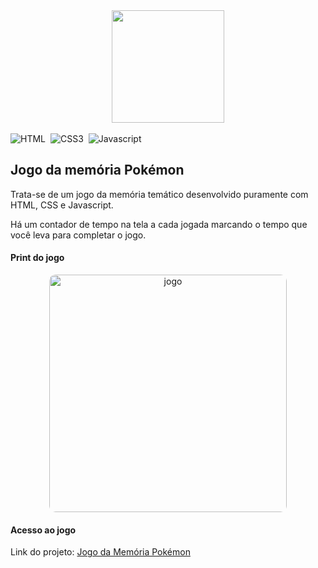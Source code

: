 <div align="center">
    <img src="https://i.ibb.co/nMhhLbz/pokeball-yellow.png" width="180px" />
</div>
<br>

<div align="center" style="display: inline-flex; gap: 8px;">

<img src="https://img.shields.io/badge/html5-%23E34F26.svg?style=for-the-badge&logo=html5&logoColor=white" alt="HTML" />

<img src="https://img.shields.io/badge/css3-%231572B6.svg?style=for-the-badge&logo=css3&logoColor=white" alt="CSS3" />

<img src="https://img.shields.io/badge/javascript-%23323330.svg?style=for-the-badge&logo=javascript&logoColor=%23F7DF1E" alt="Javascript" />

</div>

## Jogo da memória Pokémon

Trata-se de um jogo da memória temático desenvolvido puramente com HTML, CSS e Javascript.

Há um contador de tempo na tela a cada jogada marcando o tempo que você leva para completar o jogo.

#### Print do jogo

<div align="center">
    <img src="https://i.ibb.co/fk2Mv11/memory-game.jpg" alt="jogo" style="border-radius:10px;" width="380px" />
</div>

#### Acesso ao jogo

<p>Link do projeto: <a href="https://amazingbits.github.io/pokemon-memory-game/">Jogo da Memória Pokémon</a></p>